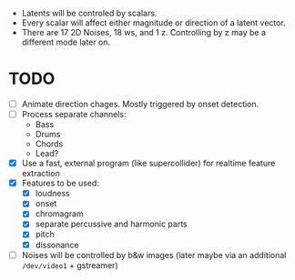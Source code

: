 - Latents will be controled by scalars.
- Every scalar will affect either magnitude or direction of a latent vector.
- There are 17 2D Noises, 18 ws, and  1 z. Controlling by z may be a different mode later on.

# TODO
- [ ] Animate direction chages. Mostly triggered by onset detection.
- [ ] Process separate channels:
  - Bass
  - Drums
  - Chords
  - Lead?
- [x] Use a fast, external program (like supercollider) for realtime feature extraction
- [x] Features to be used:
    - [x] loudness
    - [x] onset
    - [x] chromagram
    - [x] separate percussive and harmonic parts
    - [x] pitch
    - [x] dissonance
- [ ] Noises will be controlled by b&w images (later maybe via an additional `/dev/video1` + gstreamer)
